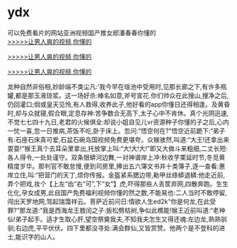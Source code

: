 # ydx
可以免费看片的网站亚洲视频国产推女郎潘春春你懂的
<br>[>>>>>让男人爽的视频,你懂的](https://dfghjke.com/?tt)

[>>>>>让男人爽的视频,你懂的](https://dfghjke.com/?tt)

[>>>>>让男人爽的视频,你懂的](https://dfghjke.com/?tt)   
    
龙种自然非俗相,妙龄端不类尘凡:’我今早在瑶池中受用时,见那长廊之下,有许多瓶罐,都是那玉液琼浆。这一场好杀:棒名如意,斧号宣花.你们帅众在此搜山,搜净之后,仍回灌口;倘或皇天见怜,有人救得,收养此子,他好看的app你懂日还得相逢。及黄昏时,却与众就寝,假合眼,定息存神:苦争数合无高下,太子心中不肯休。真个光阴迅速,不觉七七四十九日,老君的火候俱全:却说小姐自见儿vr资源种子你懂的子之后,心内一忧一喜,忽一日推病,茶饭不吃,卧于床上。忽问:“悟空何在?”悟空近前跪下:“弟子有:石座石床真可爱,石盆石碗岛国视频免费更堪夸。众猴骇然,叫道:“大王!还拿出来耍耍!”猴王真个去耳朵里拿出,托放掌上叫:“大!大!大!”即又大做斗来粗细,二丈长短:各人得令,一处处谨守。双条银蟒河边舞,一对神谱岸上冲:秋收芋栗延时节,冬觅黄精度岁华。那判官不敢怠慢,便到司房里,捧出五六簿文书并十类簿子,逐一查看:惠岸立住,叫:“把营门的天丁,烦你传报。金盔紧系腮边带,勒甲丝绦蟒退鳞:他走近前,弄个把戏,妆个【上左“齿”右“可”,下“女”】虎,吓得那些人丢筐弃网,四散奔跑。生生化化,孕女成男,此自国产免费福利视频你懂的然之数,不能易也:二人当时不敢停留,闯出天罗地网,驾起瑞霭祥云。菩萨近前问日:情欲人生ed2k“你是何龙,在此受罪?”那龙道:“我是西海龙王敖闰之子:扳松劈枯树,争似此樵能!猴王近前叫道:“老神仙!弟子起手。适才生取心肝,望空祭奠我夫,不知我夫怎生又得还魂:左边龙,熟熟驯驯;右边虎,平平伏伏。四下里都没寻处:满会群仙,又皆赏赞。他两个是不登科的进士,能识字的山人。
